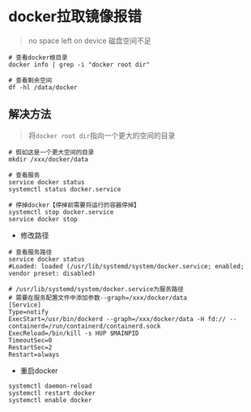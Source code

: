 # docker拉取镜像报错

> no space left on device 磁盘空间不足

```shell
# 查看docker根目录
docker info | grep -i "docker root dir"

# 查看剩余空间
df -hl /data/docker
```

## 解决方法

> 将`docker root dir`指向一个更大的空间的目录

```shell
# 假如这是一个更大空间的目录
mkdir /xxx/docker/data

# 查看服务
service docker status
systemctl status docker.service

# 停掉docker【停掉前需要将运行的容器停掉】
systemctl stop docker.service
service docker stop
```

* 修改路径

```shell
# 查看服务路径
service docker status
#Loaded: loaded (/usr/lib/systemd/system/docker.service; enabled; vendor preset: disabled)

# /usr/lib/systemd/system/docker.service为服务路径
# 需要在服务配置文件中添加参数--graph=/xxx/docker/data
[Service]
Type=notify
ExecStart=/usr/bin/dockerd --graph=/xxx/docker/data -H fd:// --containerd=/run/containerd/containerd.sock
ExecReload=/bin/kill -s HUP $MAINPID
TimeoutSec=0
RestartSec=2
Restart=always
```

* 重启docker

```shell
systemctl daemon-reload
systemctl restart docker
systemctl enable docker
```

